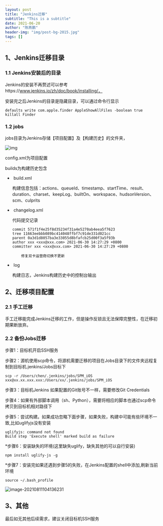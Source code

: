 ```yaml
---
layout: post
title: "Jenkins迁移"
subtitle: "This is a subtitle"
date: 2021-06-20
author: "陈燕鹏"
header-img: "img/post-bg-2015.jpg"
tags: []
---
```


## 1、Jenkins迁移目录

### 1.1 Jenkins安装后的目录

Jenkins的安装不再赘述可以参考https://www.jenkins.io/zh/doc/book/installing/，

安装完之后Jenkins的目录是隐藏目录，可以通过命令行显示

```shell
defaults write com.apple.finder AppleShowAllFiles -boolean true 
killall Finder

```



### 1.2 jobs

jobs目录为Jenkins存储【项目配置】及【构建历史】的文件夹，

![img](/Users/chen/Documents/Work/分享/笔记/img/jenkins_catalog.png)

config.xml为项目配置

builds为构建历史包含

- ​	build.xml 

  构建信息包括：actions、queueId、timestamp、startTime、result、duration、charset、keepLog、builtOn、workspace、hudsonVersion、scm、culprits

- ​	changelog.xml

  代码提交记录

  ```
  commit 571f1f4e25f8d35234f31a4e5270ab4eea5f7623
  tree 11663eebbb089bc414048ffbf7c91de331d021cc
  parent 0a3d1d8057ba3e33055d8bfafcb25d00f3a5f93b
  author xxx <xxx@xxx.com> 2021-06-30 14:27:29 +0800
  committer xxx <xxx@xxx.com> 2021-06-30 14:27:29 +0800
  
      修复双卡运营商切换不更新
  
  ```

- ​	log

  构建日志，Jenkins构建历史中的控制台输出

## 2、迁移项目配置

### 2.1 手工迁移

手工迁移能完成Jenkins迁移的工作，但是操作反锁且无法保障完整性，在迁移初期果断放弃。

### 2.2 备份Jobs迁移

步骤1：目标机开启SSH服务

步骤2：源机使用scp命令，将源机需要迁移的项目在Jobs目录下的文件夹远程复制到目标机.jenkins/Jobs目标下

```shell
scp -r /Users/chen/.jenkins/jobs/SPM_iOS xxx@xx.xx.xxx.xxx:/Users/xx/.jenkins/jobs/SPM_iOS
```

步骤3：目标机Jenkins 如果配置的Git账号不一样，需要修改Git Credentials

步骤4：如果有外部脚本调用（sh、Python），需要将相应的脚本也通过scp命令拷贝到目标机相对路径下

步骤5：尝试构建。如果成功忽略下面步骤，如果失败，构建中可能有些环境不一致,比如uglifyjs没有安装

```
uglifyjs: command not found
Build step 'Execute shell' marked build as failure
```

*步骤6：安装缺失的环境(这里缺失uglify，缺失其他的可以自行安装)

```shell
npm install uglify-js -g   
```

*步骤7：安装完如果还遇到步骤5的失败，在Jenkins配置的shell中添加,刷新当前环境

```
source ~/.bash_profile
```

![image-20210811104136231](/img/jenkins_shell.png)

## 3、其他

最后如无其他后续需求，建议关闭目标机SSH服务



